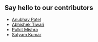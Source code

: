 ## Say hello to our contributors

* [Anubhav Patel](https://github.com/anubhavp28)
* [Abhishek Tiwari](https://github.com/zeus0789)
* [Pulkit Mishra](https://github.com/PulkitMishra)
* [Satyam Kumar](https://github.com/satyam-tg)
